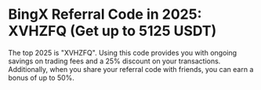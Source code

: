 # BingX Referral Code in 2025: XVHZFQ (Get up to 5125 USDT)
The top 2025 is "XVHZFQ". Using this code provides you with ongoing savings on trading fees and a 25% discount on your transactions. Additionally, when you share your referral code with friends, you can earn a bonus of up to 50%.
